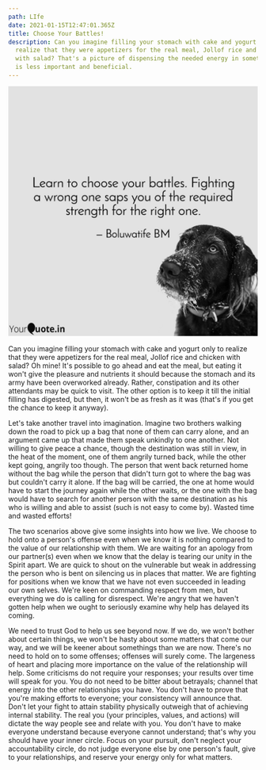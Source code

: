 ```yaml
---
path: LIfe
date: 2021-01-15T12:47:01.365Z
title: Choose Your Battles!
description: Can you imagine filling your stomach with cake and yogurt only to
  realize that they were appetizers for the real meal, Jollof rice and chicken
  with salad? That's a picture of dispensing the needed energy in something that
  is less important and beneficial.
---
```

![](../assets/1610711115070.jpg)

Can you imagine filling your stomach with cake and yogurt only to realize that they were appetizers for the real meal, Jollof rice and chicken with salad? Oh mine! It's possible to go ahead and eat the meal, but eating it won't give the pleasure and nutrients it should because the stomach and its army have been overworked already. Rather, constipation and its other attendants may be quick to visit. The other option is to keep it till the initial filling has digested, but then, it won't be as fresh as it was (that's if you get the chance to keep it anyway).


Let's take another travel into imagination. Imagine two brothers walking down the road to pick up a bag that none of them can carry alone, and an argument came up that made them speak unkindly to one another. Not willing to give peace a chance, though the destination was still in view, in the heat of the moment, one of them angrily turned back, while the other kept going, angrily too though. The person that went back returned home without the bag while the person that didn't turn got to where the bag was but couldn't carry it alone. If the bag will be carried, the one at home would have to start the journey again while the other waits, or the one with the bag would have to search for another person with the same destination as his who is willing and able to assist (such is not easy to come by). Wasted time and wasted efforts!


The two scenarios above give some insights into how we live. We choose to hold onto a person's offense even when we know it is nothing compared to the value of our relationship with them. We are waiting for an apology from our partner(s) even when we know that the delay is tearing our unity in the Spirit apart. We are quick to shout on the vulnerable but weak in addressing the person who is bent on silencing us in places that matter. We are fighting for positions when we know that we have not even succeeded in leading our own selves. We're keen on commanding respect from men, but everything we do is calling for disrespect. We're angry that we haven't gotten help when we ought to seriously examine why help has delayed its coming. 


We need to trust God to help us see beyond now. If we do, we won't bother about certain things, we won't be hasty about some matters that come our way, and we will be keener about somethings than we are now. There's no need to hold on to some offenses; offenses will surely come. The largeness of heart and placing more importance on the value of the relationship will help. Some criticisms do not require your responses; your results over time will speak for you. You do not need to be bitter about betrayals; channel that energy into the other relationships you have. You don't have to prove that you're making efforts to everyone; your consistency will announce that. Don't let your fight to attain stability physically outweigh that of achieving internal stability. The real you (your principles, values, and actions) will dictate the way people see and relate with you. You don't have to make everyone understand because everyone cannot understand; that's why you should have your inner circle. Focus on your pursuit, don't neglect your accountability circle, do not judge everyone else by one person's fault, give to your relationships, and reserve your energy only for what matters.